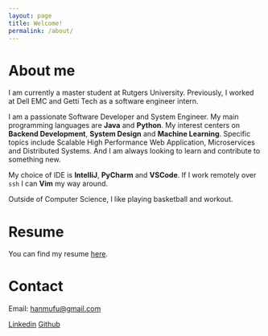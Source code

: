 ```yaml
---
layout: page
title: Welcome!
permalink: /about/
---
```


# About me

I am currently a master student at Rutgers University. Previously, I worked at Dell EMC and Getti Tech as a software engineer intern. 

I am a passionate Software Developer and System Engineer. My main programming languages are **Java** and **Python**. My interest centers on **Backend Development**, **System Design** and **Machine Learning**. Specific topics include Scalable High Performance Web Application, Microservices and Distributed Systems. And I am always looking to learn and contribute to something new.

My choice of IDE is **IntelliJ**, **PyCharm** and **VSCode**. If I work remotely over `ssh` I can **Vim** my way around. 

Outside of Computer Science, I like playing basketball and workout. 

# Resume

You can find my resume [here](https://drive.google.com/file/d/1qF6VMQnMDf4SALDPItoRZJtdkU3tMkKp/view?usp=sharing).

# Contact

Email: hanmufu@gmail.com

[Linkedin](https://www.linkedin.com/in/mufuhan/)           [Github](https://github.com/HanMufu)
